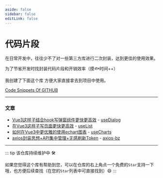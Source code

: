 ```yaml
---
aside: false
sidebar: false
editLink: false
---
```



# 代码片段

在日常开发中，往往少不了对一些第三方库进行二次封装，达到更佳的使用效果。

为了节省开发时找封装代码片段和开销效率（摸🐟时间++）

 我创建了下面这个库  方便大家直接拿去到项目中使用。

[Code Snippets Of GITHUB](https://github.com/QC2168/snippets)

---
### 文章

- [Vue3这样子结合hook写弹窗组件更快更高效](https://juejin.cn/post/7175821416237891644) - [useDialog](https://github.com/QC2168/useDialog)
- [在Vue3这样子写页面更快更高效](https://juejin.cn/post/7172889961446768670) - [useList](https://github.com/QC2168/snippets/tree/main/useList)
- [如何在Vue3中更优雅的使用echart图表](https://juejin.cn/post/7098646141889151006) - [useCharts](https://github.com/QC2168/useCharts)
- [axios封装思想+API集中管理+无感刷新Token](https://juejin.cn/post/7055171070311006215) - [axios-bz](https://github.com/QC2168/axios-bz)
---

::: tip
该仓库持续维护中 :hammer_and_wrench:

如果您觉得这个库有帮助到您，可以在仓库的右上角点一个免费的`Star`支持一下哦，也方便后续查找（在您的`Star`列表中可直接找到）:smile:
:::